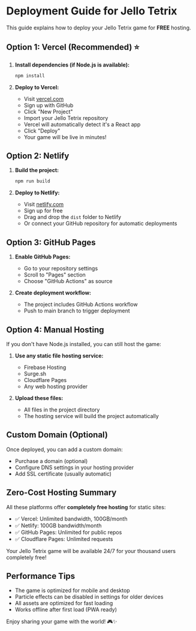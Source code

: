# Deployment Guide for Jello Tetrix

This guide explains how to deploy your Jello Tetrix game for **FREE** hosting.

## Option 1: Vercel (Recommended) ⭐

1. **Install dependencies (if Node.js is available):**
   ```bash
   npm install
   ```

2. **Deploy to Vercel:**
   - Visit [vercel.com](https://vercel.com)
   - Sign up with GitHub
   - Click "New Project"
   - Import your Jello Tetrix repository
   - Vercel will automatically detect it's a React app
   - Click "Deploy"
   - Your game will be live in minutes!

## Option 2: Netlify

1. **Build the project:**
   ```bash
   npm run build
   ```

2. **Deploy to Netlify:**
   - Visit [netlify.com](https://netlify.com)
   - Sign up for free
   - Drag and drop the `dist` folder to Netlify
   - Or connect your GitHub repository for automatic deployments

## Option 3: GitHub Pages

1. **Enable GitHub Pages:**
   - Go to your repository settings
   - Scroll to "Pages" section
   - Choose "GitHub Actions" as source

2. **Create deployment workflow:**
   - The project includes GitHub Actions workflow
   - Push to main branch to trigger deployment

## Option 4: Manual Hosting

If you don't have Node.js installed, you can still host the game:

1. **Use any static file hosting service:**
   - Firebase Hosting
   - Surge.sh
   - Cloudflare Pages
   - Any web hosting provider

2. **Upload these files:**
   - All files in the project directory
   - The hosting service will build the project automatically

## Custom Domain (Optional)

Once deployed, you can add a custom domain:
- Purchase a domain (optional)
- Configure DNS settings in your hosting provider
- Add SSL certificate (usually automatic)

## Zero-Cost Hosting Summary

All these platforms offer **completely free hosting** for static sites:
- ✅ Vercel: Unlimited bandwidth, 100GB/month
- ✅ Netlify: 100GB bandwidth/month
- ✅ GitHub Pages: Unlimited for public repos
- ✅ Cloudflare Pages: Unlimited requests

Your Jello Tetrix game will be available 24/7 for your thousand users completely free!

## Performance Tips

- The game is optimized for mobile and desktop
- Particle effects can be disabled in settings for older devices
- All assets are optimized for fast loading
- Works offline after first load (PWA ready)

Enjoy sharing your game with the world! 🎮✨